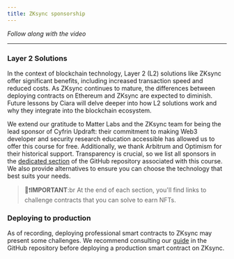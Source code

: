 ```yaml
---
title: ZKsync sponsorship
---
```


_Follow along with the video_

---

### Layer 2 Solutions

In the context of blockchain technology, Layer 2 (L2) solutions like ZKsync offer significant benefits, including increased transaction speed and reduced costs. As ZKsync continues to mature, the differences between deploying contracts on Ethereum and ZKsync are expected to diminish. Future lessons by Ciara will delve deeper into how L2 solutions work and why they integrate into the blockchain ecosystem.

We extend our gratitude to Matter Labs and the ZKsync team for being the lead sponsor of Cyfrin Updraft: their commitment to making Web3 developer and security research education accessible has allowed us to offer this course for free. Additionally, we thank Arbitrum and Optimism for their historical support. Transparency is crucial, so we list all sponsors in the [dedicated section](https://github.com/Cyfrin/foundry-full-course-cu?tab=readme-ov-file#sponsors) of the GitHub repository associated with this course. We also provide alternatives to ensure you can choose the technology that best suits your needs.

> 👀❗**IMPORTANT**:br
> At the end of each section, you'll find links to challenge contracts that you can solve to earn NFTs.

### Deploying to production

As of recording, deploying professional smart contracts to ZKsync may present some challenges. We recommend consulting our [guide](https://github.com/Cyfrin/foundry-full-course-cu/blob/main/read-before-deploying-serious-projects-to-ZKsync.md) in the GitHub repository before deploying a production smart contract on ZKsync.
